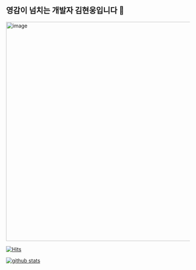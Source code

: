 ## 영감이 넘치는 개발자 김현웅입니다 🌟

<img width="600" alt="image" src="https://user-images.githubusercontent.com/79785454/159173685-51cfbe48-c3aa-47a5-9975-7d3c6cccbc3e.png">


[![Hits](https://hits.seeyoufarm.com/api/count/incr/badge.svg?url=https%3A%2F%2Fgithub.com%2Fksi05503%2Fhit-counter&count_bg=%2379C83D&title_bg=%23555555&icon=&icon_color=%23E7E7E7&title=hits&edge_flat=false)](https://hits.seeyoufarm.com)

[![github stats](https://github-readme-stats.vercel.app/api?username=ksi05503&show_icons=true&hide_border=true)](https://github.com/ksi05503)
